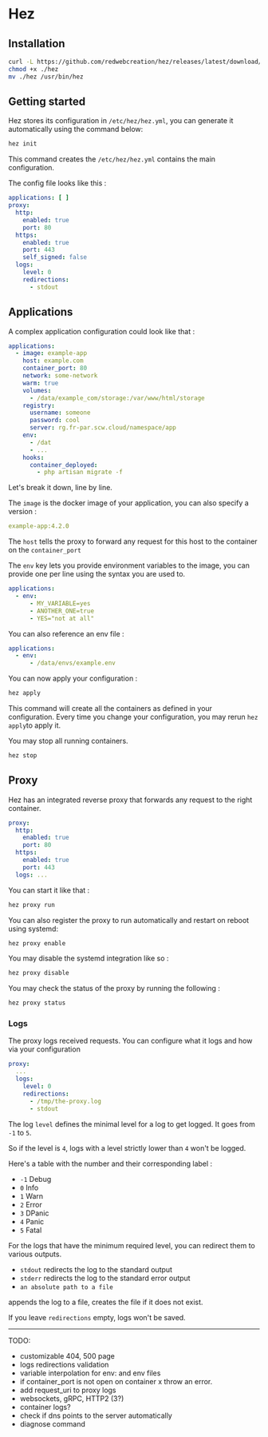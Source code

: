 # Hez

## Installation

```bash
curl -L https://github.com/redwebcreation/hez/releases/latest/download/hez -o hez
chmod +x ./hez
mv ./hez /usr/bin/hez
```

## Getting started

Hez stores its configuration in `/etc/hez/hez.yml`, you can generate it automatically using the command below:

```bash
hez init
```

This command creates the `/etc/hez/hez.yml` contains the main configuration.

The config file looks like this :

````yaml
applications: [ ]
proxy:
  http:
    enabled: true
    port: 80
  https:
    enabled: true
    port: 443
    self_signed: false
  logs:
    level: 0
    redirections:
      - stdout
````

## Applications

A complex application configuration could look like that :

```yaml
applications:
  - image: example-app
    host: example.com
    container_port: 80
    network: some-network
    warm: true
    volumes:
      - /data/example_com/storage:/var/www/html/storage
    registry:
      username: someone
      password: cool
      server: rg.fr-par.scw.cloud/namespace/app
    env:
      - /dat
      - ...
    hooks:
      container_deployed:
        - php artisan migrate -f
```

Let's break it down, line by line.

The `image` is the docker image of your application, you can also specify a version :

```yaml
example-app:4.2.0
```

The `host` tells the proxy to forward any request for this host to the container on the `container_port`

The `env` key lets you provide environment variables to the image, you can provide one per line using the syntax you are
used to.

```yaml
applications:
  - env:
      - MY_VARIABLE=yes
      - ANOTHER_ONE=true
      - YES="not at all"
```

You can also reference an env file :

```yaml
applications:
  - env:
      - /data/envs/example.env
```

You can now apply your configuration :

```bash
hez apply
```

This command will create all the containers as defined in your configuration. Every time you change your configuration,
you may rerun `hez apply`to apply it.

You may stop all running containers.

```bash
hez stop
```

## Proxy

Hez has an integrated reverse proxy that forwards any request to the right container.

```yaml
proxy:
  http:
    enabled: true
    port: 80
  https:
    enabled: true
    port: 443
  logs: ...
```

You can start it like that :

```bash
hez proxy run
```

You can also register the proxy to run automatically and restart on reboot using systemd:

```bash
hez proxy enable
```

You may disable the systemd integration like so :

```bash
hez proxy disable
```

You may check the status of the proxy by running the following :

```bash
hez proxy status
```

### Logs

The proxy logs received requests. You can configure what it logs and how via your configuration

```yaml
proxy:
  ...
  logs:
    level: 0
    redirections:
      - /tmp/the-proxy.log
      - stdout
```

The log `level` defines the minimal level for a log to get logged. It goes from `-1` to `5`.

So if the level is `4`, logs with a level strictly lower than `4` won't be logged.

Here's a table with the number and their corresponding label :

* `-1` Debug
* `0`  Info
* `1`  Warn
* `2`  Error
* `3`  DPanic
* `4`  Panic
* `5`  Fatal

For the logs that have the minimum required level, you can redirect them to various outputs.

* `stdout` redirects the log to the standard output
* `stderr` redirects the log to the standard error output
* `an absolute path to a file`

appends the log to a file, creates the file if it does not exist.

If you leave `redirections` empty, logs won't be saved.

---

TODO:

* customizable 404, 500 page
* logs redirections validation
* variable interpolation for env: and env files
* if container_port is not open on container x throw an error.
* add request_uri to proxy logs
* websockets, gRPC, HTTP2 (3?)
* container logs?
* check if dns points to the server automatically
* diagnose command

